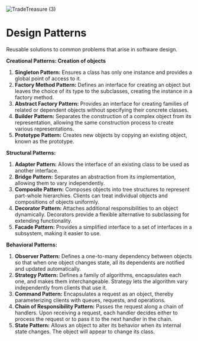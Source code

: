 ![TradeTreasure (3)](https://github.com/chauhansumitdev/DesignPatterns/assets/103536827/be0ca91e-3583-4727-a1b0-fd57a6b516e8)

 # Design Patterns 

Reusable solutions to common problems that arise in software design. 

**Creational Patterns: Creation of objects**
1. **Singleton Pattern:** Ensures a class has only one instance and provides a global point of access to it.
2. **Factory Method Pattern:** Defines an interface for creating an object but leaves the choice of its type to the subclasses, creating the instance in a factory method.
3. **Abstract Factory Pattern:** Provides an interface for creating families of related or dependent objects without specifying their concrete classes.
4. **Builder Pattern:** Separates the construction of a complex object from its representation, allowing the same construction process to create various representations.
5. **Prototype Pattern:** Creates new objects by copying an existing object, known as the prototype.

**Structural Patterns:**
1. **Adapter Pattern:** Allows the interface of an existing class to be used as another interface.
2. **Bridge Pattern:** Separates an abstraction from its implementation, allowing them to vary independently.
3. **Composite Pattern:** Composes objects into tree structures to represent part-whole hierarchies. Clients can treat individual objects and compositions of objects uniformly.
4. **Decorator Pattern:** Attaches additional responsibilities to an object dynamically. Decorators provide a flexible alternative to subclassing for extending functionality.
5. **Facade Pattern:** Provides a simplified interface to a set of interfaces in a subsystem, making it easier to use.

**Behavioral Patterns:**
1. **Observer Pattern:** Defines a one-to-many dependency between objects so that when one object changes state, all its dependents are notified and updated automatically.
2. **Strategy Pattern:** Defines a family of algorithms, encapsulates each one, and makes them interchangeable. Strategy lets the algorithm vary independently from clients that use it.
3. **Command Pattern:** Encapsulates a request as an object, thereby parameterizing clients with queues, requests, and operations.
4. **Chain of Responsibility Pattern:** Passes the request along a chain of handlers. Upon receiving a request, each handler decides either to process the request or to pass it to the next handler in the chain.
5. **State Pattern:** Allows an object to alter its behavior when its internal state changes. The object will appear to change its class.
